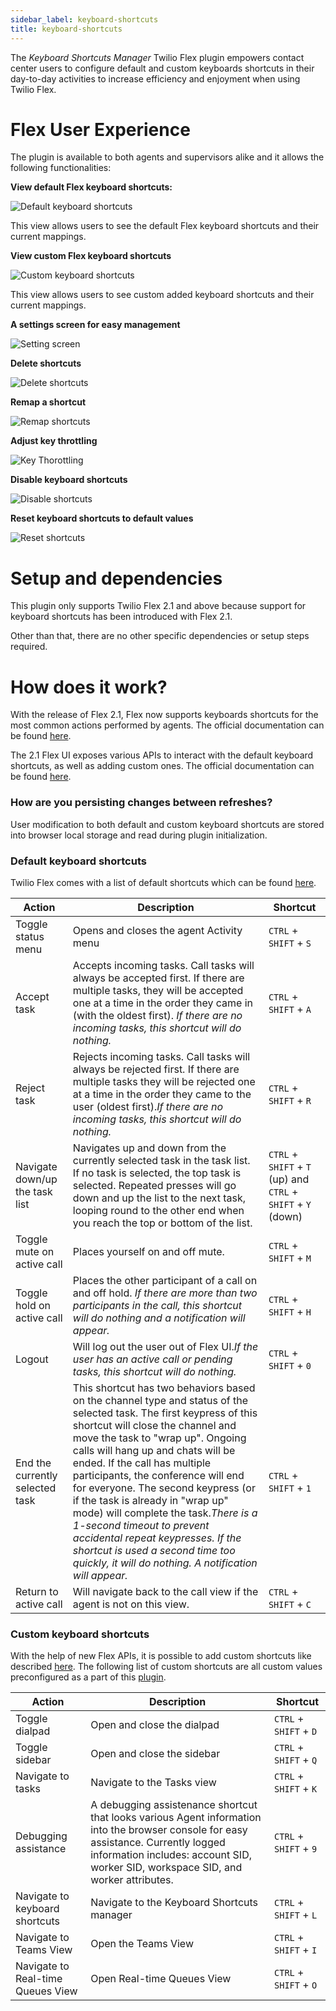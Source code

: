 ```yaml
---
sidebar_label: keyboard-shortcuts
title: keyboard-shortcuts
---
```


The _Keyboard Shortcuts Manager_ Twilio Flex plugin empowers contact center users to configure default and custom keyboards shortcuts in their day-to-day activities to increase efficiency and enjoyment when using Twilio Flex.

# Flex User Experience

The plugin is available to both agents and supervisors alike and it allows the following functionalities:

**View default Flex keyboard shortcuts:**

![Default keyboard shortcuts](/img/features/keyboard-shortcuts/default-keyboard-shortcuts.png)

This view allows users to see the default Flex keyboard shortcuts and their current mappings.

**View custom Flex keyboard shortcuts**

![Custom keyboard shortcuts](/img/features/keyboard-shortcuts/custom-keyboard-shortcuts.png)

This view allows users to see custom added keyboard shortcuts and their current mappings.

**A settings screen for easy management**

![Setting screen](/img/features/keyboard-shortcuts/settings.gif)

**Delete shortcuts**

![Delete shortcuts](/img/features/keyboard-shortcuts/delete-shortcuts.gif)

**Remap a shortcut**

![Remap shortcuts](/img/features/keyboard-shortcuts/remap-shortcut.gif)

**Adjust key throttling**

![Key Thorottling](/img/features/keyboard-shortcuts/key-throttling.gif)

**Disable keyboard shortcuts**

![Disable shortcuts](/img/features/keyboard-shortcuts/disable-shortcuts.gif)

**Reset keyboard shortcuts to default values**

![Reset shortcuts](/img/features/keyboard-shortcuts/reset-shortcuts.gif)

# Setup and dependencies

This plugin only supports Twilio Flex 2.1 and above because support for keyboard shortcuts has been introduced with Flex 2.1.

Other than that, there are no other specific dependencies or setup steps required.

# How does it work?

With the release of Flex 2.1, Flex now supports keyboards shortcuts for the most common actions performed by agents. The official documentation can be found [here](https://www.twilio.com/docs/flex/end-user-guide/keyboard-shortcuts).

The 2.1 Flex UI exposes various APIs to interact with the default keyboard shortcuts, as well as adding custom ones. The official documentation can be found [here](https://www.twilio.com/docs/flex/developer/ui/modify-keyboard-shortcuts).

### How are you persisting changes between refreshes?

User modification to both default and custom keyboard shortcuts are stored into browser local storage and read during plugin initialization.

### Default keyboard shortcuts

Twilio Flex comes with a list of default shortcuts which can be found [here](https://www.twilio.com/docs/flex/end-user-guide/keyboard-shortcuts).

| Action                          | Description                                                                                                                                                                                                                                                                                                                                                                                                                                                                                                                                                                               | Shortcut                                                      |
| ------------------------------- | ----------------------------------------------------------------------------------------------------------------------------------------------------------------------------------------------------------------------------------------------------------------------------------------------------------------------------------------------------------------------------------------------------------------------------------------------------------------------------------------------------------------------------------------------------------------------------------------- | ------------------------------------------------------------- |
| Toggle status menu              | Opens and closes the agent Activity menu                                                                                                                                                                                                                                                                                                                                                                                                                                                                                                                                                  | `CTRL` + `SHIFT` + `S`                                        |
| Accept task                     | Accepts incoming tasks. Call tasks will always be accepted first. If there are multiple tasks, they will be accepted one at a time in the order they came in (with the oldest first). _If there are no incoming tasks, this shortcut will do nothing._                                                                                                                                                                                                                                                                                                                                    | `CTRL` + `SHIFT` + `A`                                        |
| Reject task                     | Rejects incoming tasks. Call tasks will always be rejected first. If there are multiple tasks they will be rejected one at a time in the order they came to the user (oldest first)._If there are no incoming tasks, this shortcut will do nothing._                                                                                                                                                                                                                                                                                                                                      | `CTRL` + `SHIFT` + `R`                                        |
| Navigate down/up the task list  | Navigates up and down from the currently selected task in the task list. If no task is selected, the top task is selected. Repeated presses will go down and up the list to the next task, looping round to the other end when you reach the top or bottom of the list.                                                                                                                                                                                                                                                                                                                   | `CTRL` + `SHIFT` + `T` (up) and `CTRL` + `SHIFT` + `Y` (down) |
| Toggle mute on active call      | Places yourself on and off mute.                                                                                                                                                                                                                                                                                                                                                                                                                                                                                                                                                          | `CTRL` + `SHIFT` + `M`                                        |
| Toggle hold on active call      | Places the other participant of a call on and off hold. _If there are more than two participants in the call, this shortcut will do nothing and a notification will appear._                                                                                                                                                                                                                                                                                                                                                                                                              | `CTRL` + `SHIFT` + `H`                                        |
| Logout                          | Will log out the user out of Flex UI._If the user has an active call or pending tasks, this shortcut will do nothing._                                                                                                                                                                                                                                                                                                                                                                                                                                                                    | `CTRL` + `SHIFT` + `0`                                        |
| End the currently selected task | This shortcut has two behaviors based on the channel type and status of the selected task. The first keypress of this shortcut will close the channel and move the task to "wrap up". Ongoing calls will hang up and chats will be ended. If the call has multiple participants, the conference will end for everyone. The second keypress (or if the task is already in "wrap up" mode) will complete the task._There is a 1-second timeout to prevent accidental repeat keypresses. If the shortcut is used a second time too quickly, it will do nothing. A notification will appear._ | `CTRL` + `SHIFT` + `1`                                        |
| Return to active call           | Will navigate back to the call view if the agent is not on this view.                                                                                                                                                                                                                                                                                                                                                                                                                                                                                                                     | `CTRL` + `SHIFT` + `C`                                        |

### Custom keyboard shortcuts

With the help of new Flex APIs, it is possible to add custom shortcuts like described [here](https://www.twilio.com/docs/flex/developer/ui/modify-keyboard-shortcuts#add-custom-shortcuts). The following list of custom shortcuts are all custom values preconfigured as a part of this [plugin](https://github.com/twilio-professional-services/flex-project-template/blob/main/plugin-flex-ts-template-zach-v2/src/feature-library/keyboard-shortcuts/utils/CustomKeyboardShortcuts.ts).

| Action                            | Description                                                                                                                                                                                                                | Shortcut               |
| --------------------------------- | -------------------------------------------------------------------------------------------------------------------------------------------------------------------------------------------------------------------------- | ---------------------- |
| Toggle dialpad                    | Open and close the dialpad                                                                                                                                                                                                 | `CTRL` + `SHIFT` + `D` |
| Toggle sidebar                    | Open and close the sidebar                                                                                                                                                                                                 | `CTRL` + `SHIFT` + `Q` |
| Navigate to tasks                 | Navigate to the Tasks view                                                                                                                                                                                                 | `CTRL` + `SHIFT` + `K` |
| Debugging assistance              | A debugging assistenance shortcut that looks various Agent information into the browser console for easy assistance. Currently logged information includes: account SID, worker SID, workspace SID, and worker attributes. | `CTRL` + `SHIFT` + `9` |
| Navigate to keyboard shortcuts    | Navigate to the Keyboard Shortcuts manager                                                                                                                                                                                 | `CTRL` + `SHIFT` + `L` |
| Navigate to Teams View            | Open the Teams View                                                                                                                                                                                                        | `CTRL` + `SHIFT` + `I` |
| Navigate to Real-time Queues View | Open Real-time Queues View                                                                                                                                                                                                 | `CTRL` + `SHIFT` + `O` |
